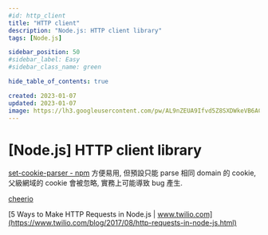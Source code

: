 ```yaml
---
#id: http_client
title: "HTTP client"
description: "Node.js: HTTP client library"
tags: [Node.js]

sidebar_position: 50
#sidebar_label: Easy
#sidebar_class_name: green

hide_table_of_contents: true

created: 2023-01-07
updated: 2023-01-07
image: https://lh3.googleusercontent.com/pw/AL9nZEUA9Ifvd5Z8SXDWkeVB6AC4MPGwnXaL6kBXNPoXwOQQ2jOcZ1Jw_0p8TKK8C3ZX0e67_FOY15eDrm7aaXSQJcKtoUzC80SAQEHsaBy6qS2AqNNs5VUFNXBKm439y_1wkvmDl-PnL8ReojnIumNlEvOXBg=w800-no?authuser=0
---
```


[Node.js] HTTP client library
=============================

[set-cookie-parser - npm](https://www.npmjs.com/package/set-cookie-parser)
方便易用, 但預設只能 parse 相同 domain 的 cookie,
父級網域的 cookie 會被忽略, 實務上可能導致 bug 產生.


[cheerio](https://cheerio.js.org/)


[5 Ways to Make HTTP Requests in Node.js | www.twilio.com](https://www.twilio.com/blog/2017/08/http-requests-in-node-js.html)
